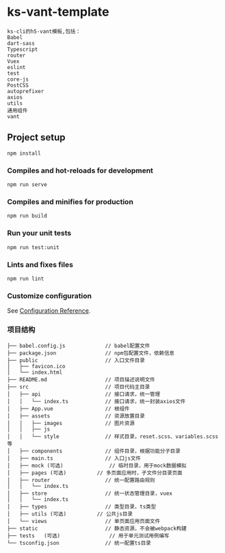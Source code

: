 # ks-vant-template
```
ks-cli的h5-vant模板,包括：
Babel
dart-sass
Typescript
router
Vuex
eslint
test
core-js
PostCSS
autoprefixer
axios
utils
通用组件
vant
```
## Project setup
```
npm install
```

### Compiles and hot-reloads for development
```
npm run serve
```

### Compiles and minifies for production
```
npm run build
```

### Run your unit tests
```
npm run test:unit
```

### Lints and fixes files
```
npm run lint
```

### Customize configuration
See [Configuration Reference](https://cli.vuejs.org/config/).

### 项目结构
```
├── babel.config.js				// babel配置文件
├── package.json				// npm包配置文件，依赖信息
├── public						// 入口文件目录
│   ├── favicon.ico
│   └── index.html
├── README.md				    // 项目描述说明文件
├── src						    // 项目代码主目录
│   ├── api					    // 接口请求，统一管理
│   │   └── index.ts			// 接口请求，统一封装axios文件
│   ├── App.vue				    // 根组件
│   ├── assets				    // 资源放置目录
│   │   ├── images			    // 图片资源
│   │   ├── js					
│   │   └── style			    // 样式目录，reset.scss、variables.scss等
│   ├── components			    // 组件目录，根据功能分子目录
│   ├── main.ts				    // 入口js文件
│   ├── mock (可选)			    // 临时目录，用于mock数据模拟
│   ├── pages (可选)			// 多页面应用时，子文件分目录页面
│   ├── router				    // 统一配置路由规则
│   │   └── index.ts
│   ├── store				    // 统一状态管理目录，vuex
│   │   └── index.ts
│   ├── types				    // 类型目录，ts类型
│   ├── utils (可选)			// 公共js目录
│   └── views				    // 单页面应用页面文件
├── static						// 静态资源，不会被webpack构建
├── tests	(可选)				// 用于单元测试用例编写
└── tsconfig.json				// 统一配置ts目录
```
